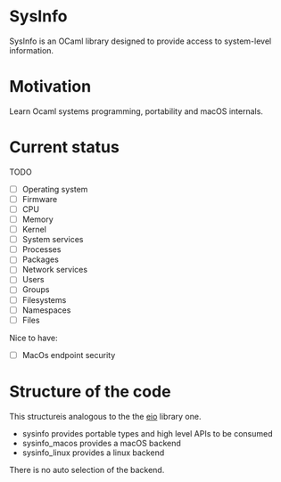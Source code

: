 # SysInfo

SysInfo is an OCaml library designed to provide access to system-level information.

# Motivation

Learn Ocaml systems programming, portability and macOS internals.

# Current status

TODO

- [ ] Operating system
- [ ] Firmware
- [ ] CPU
- [ ] Memory
- [ ] Kernel
- [ ] System services
- [ ] Processes
- [ ] Packages
- [ ] Network services
- [ ] Users
- [ ] Groups
- [ ] Filesystems
- [ ] Namespaces
- [ ] Files

Nice to have:

- [ ] MacOs endpoint security

# Structure of the code

This structureis analogous to the the [eio](https://github.com/ocaml-multicore/eio#structure-of-the-code) library one.

- sysinfo provides portable types and high level APIs to be consumed
- sysinfo_macos provides a macOS backend
- sysinfo_linux provides a linux backend

There is no auto selection of the backend.
